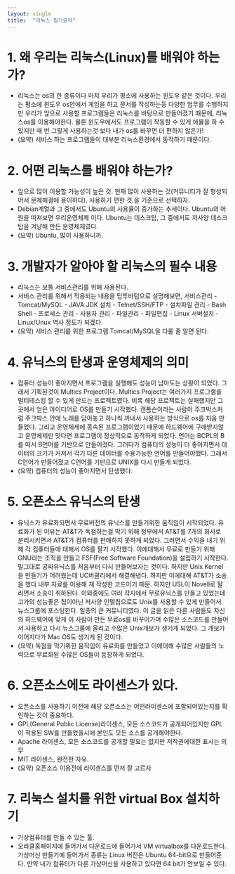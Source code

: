 ```yaml
---
layout: single
title:  "리눅스 필기요약"
---
```

# 1. 왜 우리는 리눅스(Linux)를 배워야 하는가?
- 리눅스는 os의 한 종류이다 마치 우리가 평소에 사용하는 윈도우 같은 것이다. 우리는 평소에 윈도우 os안에서 게임을 하고 문서를 작성하는등 다양한 업무를 수행하지만 우리가 앞으로 사용할 프로그램들은 리눅스를 바탕으로 만들어졌기 떄문에, 리눅스os를 이용해야한다. 물론 윈도우에서도 프로그램이 작동할 수 있게 에뮬을 하 수 있지만 매 번 그렇게 사용하는것 보다 내가 os를 바꾸면 더 편하지 않은가!
- (요약) 서비스 하는 프로그램들이 대부분 리눅스환경에서 동작하기 때문이다.
# 2. 어떤 리눅스를 배워야 하는가?
- 앞으로 많이 이용할 가능성이 높은 것. 현재 많이 사용하는 것(커뮤니티가 잘 형성되어서 문제해결에 용이하다). 사용하기 편한 것.을 기준으로 선택하자.
- Debian계열과 그 중에서도 Ubuntu의 사용율이 증가하는 추세이다. Ubuntu의 어원을 따져보면 우리운영체제 이다. Ubuntu는 데스크탑, 그 중에서도 저사양 데스크탑을 겨냥해 만든 운영체제였다.
- (요약) Ubuntu, 많이 사용하니까.
# 3. 개발자가 알아야 할 리눅스의 필수 내용
- 리눅스는 보통 서비스관리를 위해 사용된다.
- 서비스 관리를 위해서 적용되는 내용을 탑투바텀으로 설명해보면, 서비스관리 - Tomcat/MySQL - JAVA JDK 설치 - Telnet/SSH/FTP - 설치파일 관리 - Bash Shell - 프로세스 관리 - 사용자 관리 - 파일관리 - 파일편집 - Linux 서버설치 - Linux/Unux 역사 정도가 되겠다.
- (요약) 서비스 관리를 위한 프로그램 Tomcat/MySQL을 다룰 줄 알면 된다.
# 4. 유닉스의 탄생과 운영체제의 의미
- 컴퓨터 성능이 좋아지면서 프로그램을 실행해도 성능이 남아도는 상황이 되었다. 그래서 기획된것이 Multics Project이다. Multics Project는 여러가지 프로그램을 멀티테스킹 할 수 있게 만드는 프로젝트였다. 비록 해당 프로젝트는 실패했지만 그곳에서 얻은 아이디어로 OS를 만들기 시작했다. 캔톰슨이라는 사람이 주크박스처럼 주크박스 안에 노래를 담아놓고 하나씩 꺼내서 사용하는 방식으로 os를 처음 만들었다. 그리고 운영체제에 종속된 프로그램이었기 때문에 하드웨어에 구애받지않고 운영체제만 맞다면 프로그램이 정상적으로 동작하게 되었다. 언어는 BCPL의 B를 따서 B언어를 기반으로 만들어졌다. 그러다가 컴퓨터의 성능이 더 좋아지면서 데이터의 크기가 커져서 각기 다른 데이터를 수용가능한 언어를 만들어야했다. 그래서 C언어가 만들어졌고 C언어를 기반으로 UNIX를 다시 만들게 되었다.
- (요약) 컴퓨터의 성능이 좋아지면서 탄생했다.
# 5. 오픈소스 유닉스의 탄생
- 유닉스가 유료화되면서 무료버전의 유닉스를 만들기위한 움직임이 시작되었다. 유료화가 된 이유는 AT&T가 독점하는걸 막기 위해 정부에서 AT&T를 7개의 회사로 분리시키면서 AT&T가 컴퓨터를 판매하지 못하게 되었다. 그러면서 수익을 내기 위해 각 컴퓨터들에 대해서 OS를 팔기 시작했다. 이에대해서 무료로 만들기 위해 GNU라는 조직을 만들고 FSF(Free Software Foundation)을 설립하기 시작한다. 말그대로 공짜유닉스를 처음부터 다시 만들어보자는 것이다. 하지만 Unix Kernel을 만들기가 어려웠는데 UC버클리에서 해결해낸다. 하지만 이에대해 AT&T가 소송을 했다 내부 자료를 이용해 재 작성한 코드이기 때문. 하지만 USL이 Novell로 팔리면서 소송이 취하된다. 이와중에도 여러 각지에서 무료유닉스를 만들고 있었는데 고가의 성능좋은 칩이아닌 저사양 인텔칩으로도 Unix를 사용할 수 있게 만들어서 뉴스그룹에 포스팅한다. 일종의 큰 커뮤니티였다. 이 글을 읽은 다른 사람들도 자신의 하드웨어에 맞게 이 사람이 만든 무료os를 바꾸어가며 수많은 소스코드를 만들어서 사용하고 다시 뉴스그룹에 올리고 수많은 Unix개보가 생기게 되었다. 그 개보가 이어지다가 Mac OS도 생기게 된 것이다.
- (요약) 독점을 막기위한 움직임이 유료화를 만들었고 이에대해 수많은 사람들의 노력으로 무료화된 수많은 OS들이 등장하게 되었다.
# 6. 오픈소스에도 라이센스가 있다.
- 오픈소스를 사용하기 이전에 해당 오픈소스는 어떤라이센스에 포함되어있는지를 확인하는 것이 중요하다.
- GPL(General Public License)라이센스, 모든 소스코드가 공개되어있지만 GPL이 적용된 SW를 만들었을시에 본인도 모든 소스를 공개해야한다.
- Apache 라이센스, 모든 소스코드를 공개할 필요는 없지만 저작권에대한 표시는 의무
- MIT 라이센스, 완전한 자유.
- (요약) 오픈소스 이용전에 라이센스를 먼저 잘 고르자
# 7. 리눅스 설치를 위한 virtual Box 설치하기
- 가상컴퓨터를 만들 수 있는 툴.
- 오라클홈페이지에 들어가서 다운로드에 들어가서 VM virtualbox를 다운로드한다. 가상머신 만들기에 들어가서 종류는 Linux 버전은 Ubuntu 64-bit으로 만들어준다. 만약 내가 컴퓨터가 다른 가상머신을 사용하고 있다면 64 bit가 안보일 수 있다.
# 
# 
# 
# 
